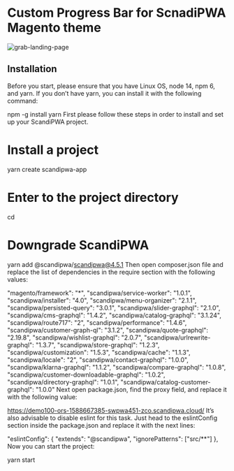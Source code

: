 # Custom Progress Bar for ScnadiPWA Magento theme

![grab-landing-page](https://github.com/DavidMusijenko/ScandiPWA_ProgressBar2/blob/main/demo.gif)

## Installation

Before you start, please ensure that you have Linux OS, node 14, npm 6, and yarn.
If you don’t have yarn, you can install it with the following command:

npm -g install yarn
First please follow these steps in order to install and set up your ScandiPWA project.

# Install a project
yarn create scandipwa-app <FOLDER>
# Enter to the project directory
cd <FOLDER>
# Downgrade ScandiPWA
yarn add @scandipwa/scandipwa@4.5.1
Then open composer.json file and replace the list of dependencies in the require section with the following values:

"magento/framework": "*",
"scandipwa/service-worker": "1.0.1",
"scandipwa/installer": "4.0",
"scandipwa/menu-organizer": "2.1.1",
"scandipwa/persisted-query": "3.0.1",
"scandipwa/slider-graphql": "2.1.0",
"scandipwa/cms-graphql": "1.4.2",
"scandipwa/catalog-graphql": "3.1.24",
"scandipwa/route717": "2",
"scandipwa/performance": "1.4.6",
"scandipwa/customer-graph-ql": "3.1.2",
"scandipwa/quote-graphql": "2.19.8",
"scandipwa/wishlist-graphql": "2.0.7",
"scandipwa/urlrewrite-graphql": "1.3.7",
"scandipwa/store-graphql": "1.2.3",
"scandipwa/customization": "1.5.3",
"scandipwa/cache": "1.1.3",
"scandipwa/locale": "2",
"scandipwa/contact-graphql": "1.0.0",
"scandipwa/klarna-graphql": "1.1.2",
"scandipwa/compare-graphql": "1.0.8",
"scandipwa/customer-downloadable-graphql": "1.0.2",
"scandipwa/directory-graphql": "1.0.1",
"scandipwa/catalog-customer-graphql": "1.0.0"
Next open package.json, find the proxy field, and replace it with the following value:

https://demo100-ors-1588667385-swpwa451-zco.scandipwa.cloud/
It’s also advisable to disable eslint for this task. Just head to the eslintConfig section inside the package.json and replace it with the next lines:

"eslintConfig": {
    "extends": "@scandipwa",
    "ignorePatterns": ["src/**"]
},
Now you can start the project:

yarn start

